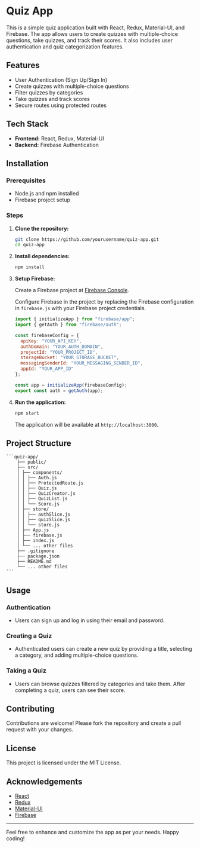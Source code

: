 # Quiz App

This is a simple quiz application built with React, Redux, Material-UI, and Firebase. The app allows users to create quizzes with multiple-choice questions, take quizzes, and track their scores. It also includes user authentication and quiz categorization features.

## Features

- User Authentication (Sign Up/Sign In)
- Create quizzes with multiple-choice questions
- Filter quizzes by categories
- Take quizzes and track scores
- Secure routes using protected routes

## Tech Stack

- **Frontend:** React, Redux, Material-UI
- **Backend:** Firebase Authentication

## Installation

### Prerequisites

- Node.js and npm installed
- Firebase project setup

### Steps

1. **Clone the repository:**

    ```bash
    git clone https://github.com/yourusername/quiz-app.git
    cd quiz-app
    ```

2. **Install dependencies:**

    ```bash
    npm install
    ```

3. **Setup Firebase:**

    Create a Firebase project at [Firebase Console](https://console.firebase.google.com/).

    Configure Firebase in the project by replacing the Firebase configuration in `firebase.js` with your Firebase project credentials.

    ```javascript
    import { initializeApp } from "firebase/app";
    import { getAuth } from "firebase/auth";

    const firebaseConfig = {
      apiKey: "YOUR_API_KEY",
      authDomain: "YOUR_AUTH_DOMAIN",
      projectId: "YOUR_PROJECT_ID",
      storageBucket: "YOUR_STORAGE_BUCKET",
      messagingSenderId: "YOUR_MESSAGING_SENDER_ID",
      appId: "YOUR_APP_ID"
    };

    const app = initializeApp(firebaseConfig);
    export const auth = getAuth(app);
    ```

4. **Run the application:**

    ```bash
    npm start
    ```

    The application will be available at `http://localhost:3000`.

## Project Structure

    ```quiz-app/
        ├── public/
        ├── src/
        │ ├── components/
        │ │ ├── Auth.js
        │ │ ├── ProtectedRoute.js
        │ │ ├── Quiz.js
        │ │ ├── QuizCreator.js
        │ │ ├── QuizList.js
        │ │ └── Score.js
        │ ├── store/
        │ │ ├── authSlice.js
        │ │ ├── quizSlice.js
        │ │ └── store.js
        │ ├── App.js
        │ ├── firebase.js
        │ ├── index.js
        │ └── ... other files
        ├── .gitignore
        ├── package.json
        ├── README.md
        └── ... other files
    ```    


## Usage

### Authentication

- Users can sign up and log in using their email and password.

### Creating a Quiz

- Authenticated users can create a new quiz by providing a title, selecting a category, and adding multiple-choice questions.

### Taking a Quiz

- Users can browse quizzes filtered by categories and take them. After completing a quiz, users can see their score.

## Contributing

Contributions are welcome! Please fork the repository and create a pull request with your changes.

## License

This project is licensed under the MIT License.

## Acknowledgements

- [React](https://reactjs.org/)
- [Redux](https://redux.js.org/)
- [Material-UI](https://mui.com/)
- [Firebase](https://firebase.google.com/)

---

Feel free to enhance and customize the app as per your needs. Happy coding!
